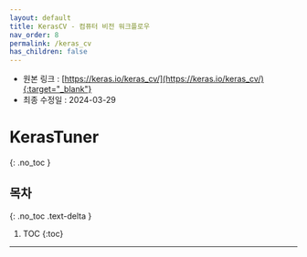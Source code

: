 ```yaml
---
layout: default
title: KerasCV - 컴퓨터 비전 워크플로우
nav_order: 8
permalink: /keras_cv
has_children: false
---
```


* 원본 링크 : [https://keras.io/keras_cv/](https://keras.io/keras_cv/){:target="_blank"}
* 최종 수정일 : 2024-03-29

# KerasTuner
{: .no_toc }

## 목차
{: .no_toc .text-delta }

1. TOC
{:toc}

---